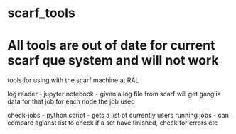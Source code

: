 # scarf_tools

# All tools are out of date for current scarf que system and will not work

tools for using with the scarf machine at RAL


log reader - jupyter notebook - given a log file from scarf will get ganglia data for that job for each node the job used

check-jobs - python script - gets a list of currently users running jobs - can compare agianst list to check if a set have finished, check for errors etc
